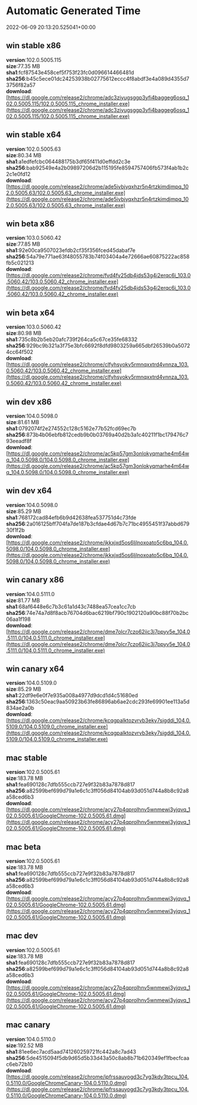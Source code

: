 # Automatic Generated Time
2022-06-09 20:13:20.525041+00:00

## win stable x86
**version**:102.0.5005.115  
**size**:77.35 MB  
**sha1**:fcf87543e458cef5f753f23fc0d096614466481d  
**sha256**:b45c5ece01dc24253938b02775612eccc4f8abdf3e4a089d4355d73756f82a57  
**download**:[https://dl.google.com/release2/chrome/adc3ziyugsggp3yfi4baggeg6osq_102.0.5005.115/102.0.5005.115_chrome_installer.exe](https://dl.google.com/release2/chrome/adc3ziyugsggp3yfi4baggeg6osq_102.0.5005.115/102.0.5005.115_chrome_installer.exe)  

## win stable x64
**version**:102.0.5005.63  
**size**:80.34 MB  
**sha1**:a1edfefcbc064488175b3df65f411d0effdd2c3e  
**sha256**:bab92549e4a2b09897206d2b115195fe8594757406fb573f4ab1b2c2c1e0fd12  
**download**:[https://dl.google.com/release2/chrome/ade5ivbjyqxhzr5n4rtzkimdjmpq_102.0.5005.63/102.0.5005.63_chrome_installer.exe](https://dl.google.com/release2/chrome/ade5ivbjyqxhzr5n4rtzkimdjmpq_102.0.5005.63/102.0.5005.63_chrome_installer.exe)  

## win beta x86
**version**:103.0.5060.42  
**size**:77.85 MB  
**sha1**:92e00ca9507023efdb2cf35f356fced45dabaf7e  
**sha256**:54a79e771ae63f48055783b74f03404a4e72666ae60875222ac858fb5c021213  
**download**:[https://dl.google.com/release2/chrome/fvd4fv25db4jds53g4i2erqc6i_103.0.5060.42/103.0.5060.42_chrome_installer.exe](https://dl.google.com/release2/chrome/fvd4fv25db4jds53g4i2erqc6i_103.0.5060.42/103.0.5060.42_chrome_installer.exe)  

## win beta x64
**version**:103.0.5060.42  
**size**:80.98 MB  
**sha1**:735c8b2b5eb20afc739f264ca5c67ce35fe68332  
**sha256**:929bc9b321a3f75e3bfc6692f8dfd9803259a665dbf26539b0a50724cc64f502  
**download**:[https://dl.google.com/release2/chrome/clfyhsyokv5rmnqxxtrd4vnnza_103.0.5060.42/103.0.5060.42_chrome_installer.exe](https://dl.google.com/release2/chrome/clfyhsyokv5rmnqxxtrd4vnnza_103.0.5060.42/103.0.5060.42_chrome_installer.exe)  

## win dev x86
**version**:104.0.5098.0  
**size**:81.61 MB  
**sha1**:0792074f2e274552c128c5162e77b52fcd69ec7b  
**sha256**:873b4b06ebfb812cedb9b0b03769a40d2b3a1c40211f1bc179476c793eeadf8f  
**download**:[https://dl.google.com/release2/chrome/ac5kp57gm3onlokyqmarhe4m64wq_104.0.5098.0/104.0.5098.0_chrome_installer.exe](https://dl.google.com/release2/chrome/ac5kp57gm3onlokyqmarhe4m64wq_104.0.5098.0/104.0.5098.0_chrome_installer.exe)  

## win dev x64
**version**:104.0.5098.0  
**size**:85.29 MB  
**sha1**:768172cad84efb6b9d42638fea537751d4c73fde  
**sha256**:2a016125bff704fa7de187b3cfdae4d67b7c71bc4955451f37abbd67930f1f2b  
**download**:[https://dl.google.com/release2/chrome/jkkxjxd5os6ljlnoxoato5c6bq_104.0.5098.0/104.0.5098.0_chrome_installer.exe](https://dl.google.com/release2/chrome/jkkxjxd5os6ljlnoxoato5c6bq_104.0.5098.0/104.0.5098.0_chrome_installer.exe)  

## win canary x86
**version**:104.0.5111.0  
**size**:81.77 MB  
**sha1**:68af6448e6c7b3c61a1d43c7488ea57cea1cc7cb  
**sha256**:74e74a7d8f8acb76704d6bac6219bf790c1902120a90bc88f70b2bc06aa1f198  
**download**:[https://dl.google.com/release2/chrome/dme7olcr7czo62iic3j7ppyv5e_104.0.5111.0/104.0.5111.0_chrome_installer.exe](https://dl.google.com/release2/chrome/dme7olcr7czo62iic3j7ppyv5e_104.0.5111.0/104.0.5111.0_chrome_installer.exe)  

## win canary x64
**version**:104.0.5109.0  
**size**:85.29 MB  
**sha1**:22df9e6e0f7e935a008a4977d9dcd1d4c51680ed  
**sha256**:1363c50eac9aa50923b63fe86896ab6ae2cdc293fe69901ee113a5d834ae2a0b  
**download**:[https://dl.google.com/release2/chrome/kcqgpalktozvrvb3eky7sigddi_104.0.5109.0/104.0.5109.0_chrome_installer.exe](https://dl.google.com/release2/chrome/kcqgpalktozvrvb3eky7sigddi_104.0.5109.0/104.0.5109.0_chrome_installer.exe)  

## mac stable
**version**:102.0.5005.61  
**size**:183.78 MB  
**sha1**:fea690128c7dfb555ccb727e9f32b83a7878d817  
**sha256**:a82599bef699d79a1e6c1c3ff056d84104ab93d051d744a8b8c92a8a58ced6b3  
**download**:[https://dl.google.com/release2/chrome/acy27p4qprolhnv5wnmewi3yjqvq_102.0.5005.61/GoogleChrome-102.0.5005.61.dmg](https://dl.google.com/release2/chrome/acy27p4qprolhnv5wnmewi3yjqvq_102.0.5005.61/GoogleChrome-102.0.5005.61.dmg)  

## mac beta
**version**:102.0.5005.61  
**size**:183.78 MB  
**sha1**:fea690128c7dfb555ccb727e9f32b83a7878d817  
**sha256**:a82599bef699d79a1e6c1c3ff056d84104ab93d051d744a8b8c92a8a58ced6b3  
**download**:[https://dl.google.com/release2/chrome/acy27p4qprolhnv5wnmewi3yjqvq_102.0.5005.61/GoogleChrome-102.0.5005.61.dmg](https://dl.google.com/release2/chrome/acy27p4qprolhnv5wnmewi3yjqvq_102.0.5005.61/GoogleChrome-102.0.5005.61.dmg)  

## mac dev
**version**:102.0.5005.61  
**size**:183.78 MB  
**sha1**:fea690128c7dfb555ccb727e9f32b83a7878d817  
**sha256**:a82599bef699d79a1e6c1c3ff056d84104ab93d051d744a8b8c92a8a58ced6b3  
**download**:[https://dl.google.com/release2/chrome/acy27p4qprolhnv5wnmewi3yjqvq_102.0.5005.61/GoogleChrome-102.0.5005.61.dmg](https://dl.google.com/release2/chrome/acy27p4qprolhnv5wnmewi3yjqvq_102.0.5005.61/GoogleChrome-102.0.5005.61.dmg)  

## mac canary
**version**:104.0.5110.0  
**size**:192.52 MB  
**sha1**:81ee6ec7acd5aad741260259721fc442a8c7ad43  
**sha256**:5de4515094f5db9d65d5b33d43a50c8ab8b71b620349ef1fbecfcaac6eb72b10  
**download**:[https://dl.google.com/release2/chrome/ipfrssauyogd3c7yg3kdy3tpcu_104.0.5110.0/GoogleChromeCanary-104.0.5110.0.dmg](https://dl.google.com/release2/chrome/ipfrssauyogd3c7yg3kdy3tpcu_104.0.5110.0/GoogleChromeCanary-104.0.5110.0.dmg)  

